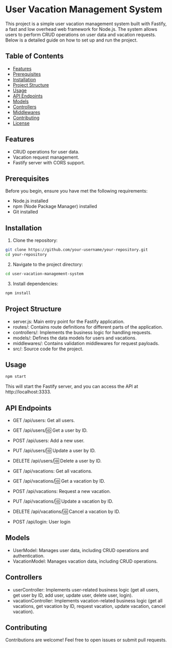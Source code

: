 # User Vacation Management System

This project is a simple user vacation management system built with Fastify, a fast and low overhead web framework for Node.js. The system allows users to perform CRUD operations on user data and vacation requests. Below is a detailed guide on how to set up and run the project.


## Table of Contents

- [Features](#features)
- [Prerequisites](#prerequisites)
- [Installation](#installation)
- [Project Structure](#project-structure)
- [Usage](#usage)
- [API Endpoints](#api-endpoints)
- [Models](#models)
- [Controllers](#controllers)
- [Middlewares](#middlewares)
- [Contributing](#contributing)
- [License](#license)

## Features

- CRUD operations for user data.
- Vacation request management.
- Fastify server with CORS support.

## Prerequisites

Before you begin, ensure you have met the following requirements:

- Node.js installed
- npm (Node Package Manager) installed
- Git installed

## Installation

1. Clone the repository:

```bash
git clone https://github.com/your-username/your-repository.git
cd your-repository
```

2. Navigate to the project directory:

```bash
cd user-vacation-management-system
```

3. Install dependencies:
```bash
npm install
```

## Project Structure

- server.js: Main entry point for the Fastify application.
- routes/: Contains route definitions for different parts of the application.
- controllers/: Implements the business logic for handling requests.
- models/: Defines the data models for users and vacations.
- middlewares/: Contains validation middlewares for request payloads.
- src/: Source code for the project.

## Usage

```bash
npm start
```

This will start the Fastify server, and you can access the API at http://localhost:3333.

## API Endpoints

- GET /api/users: Get all users.

- GET /api/users/:id: Get a user by ID.

- POST /api/users: Add a new user.

- PUT /api/users/:id: Update a user by ID.

- DELETE /api/users/:id: Delete a user by ID.

- GET /api/vacations: Get all vacations.

- GET /api/vacations/:id: Get a vacation by ID.

- POST /api/vacations: Request a new vacation.

- PUT /api/vacations/:id: Update a vacation by ID.

- DELETE /api/vacations/:id: Cancel a vacation by ID.

- POST /api/login: User login

## Models

- UserModel: Manages user data, including CRUD operations and authentication.
- VacationModel: Manages vacation data, including CRUD operations.

## Controllers

- userController: Implements user-related business logic (get all users, get user by ID, add user, update user, delete user, login).
- vacationController: Implements vacation-related business logic (get all vacations, get vacation by ID, request vacation, update vacation, cancel vacation).

## Contributing

Contributions are welcome! Feel free to open issues or submit pull requests.


